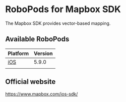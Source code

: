 # RoboPods for Mapbox SDK

The Mapbox SDK provides vector-based mapping.

## Available RoboPods

| Platform    | Version |
|-------------|---------|
| [iOS](ios/) | 5.9.0   |
|             |         |

## Official website

https://www.mapbox.com/ios-sdk/
